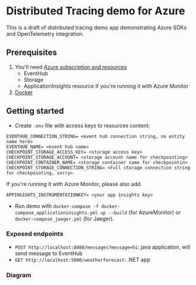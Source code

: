 # Distributed Tracing demo for Azure

This is a draft of distributed tracing demo app demonstrating Azure SDKs and OpenTelemetry integration.

## Prerequisites

1. You'll need [Azure subscription and resources](https://portal.azure.com/)
   - EventHub
   - Storage
   - ApplicationInsights resource if you're running it with Azure Monitor
2. [Docker](https://docs.docker.com/get-docker/)

## Getting started

- Create `.env` file with access keys to resources content:

```env
EVENTHUB_CONNECTION_STRING= <event hub connection string, no entity name here>
EVENTHUB_NAME= <event hub name>
CHECKPOINT_STORAGE_ACCESS_KEY= <storage access key>
CHECKPOINT_STORAGE_ACCOUNT= <storage account name for checkpointing>
CHECKPOINT_CONTAINER_NAME= <storage container name for checkpointin>
CHECKPOINT_STORAGE_CONNECTION_STRING= <Full storage connection string for checkpointing, sorry>
```

If you're running it with Azure Monitor, please also add

`APPINSIGHTS_INSTRUMENTATIONKEY= <your app insights key>`

- Run demo with `docker-compose -f docker-compose_applicationinsights.yml up --build` (for AzureMonitor) or `docker-compose_jaeger.yml` (for Jaeger).
  
### Exposed endpoints

- `POST http://localhost:8080/messages?message=hi`: java application, will send message to EventHub
- `GET http://localhost:5000/weatherforecast`: .NET app
  
### Diagram